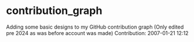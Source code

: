 # contribution_graph
Adding some basic designs to my GitHub contribution graph (Only edited pre 2024 as was before account was made)
Contribution: 2007-01-21 12:12

